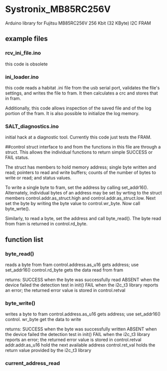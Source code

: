 # Systronix_MB85RC256V
Arduino library for Fujitsu MB85RC256V 256 Kbit (32 KByte) I2C FRAM

## example files
### rcv_ini_file.ino
this code is obsolete

### ini_loader.ino
this code reads a habitat .ini file from the usb serial port, validates the file's settings, and writes the file to fram.  It then calculates a crc and stores that in fram.

Additionally, this code allows inspection of the saved file and of the log portion of the fram.  It is also possible to initialize the log memory.

### SALT_diagnostics.ino
initial hack at a diagnostic tool.  Currently this code just tests the FRAM.

##control struct
interface to and from the functions in this file are through a struct.  This allows the individual functions to return simple SUCCESS or FAIL status.

The struct has members to hold memory address; single byte written and read; pointers to read and write buffers; counts of the number of bytes to write or read; and status values.

To write a single byte to fram, set the address by calling set_addr16().  Alternately, individual bytes of an address may be set by wrting to the struct members control.addr.as_struct.high and control.addr.as_struct.low.  Next set the byte by writing the byte value to control.wr_byte.  Now call byte_wrte().

Similarly, to read a byte, set the address and call byte_read().  The byte read from fram is returned in control.rd_byte.


## function list

### byte_read()
reads a byte from fram
control.address.as_u16 gets address; use set_addr16()
control.rd_byte gets the data read from fram

returns:
  SUCCESS when the byte was successfully read
  ABSENT when the device failed the detection test in init()
  FAIL when the i2c_t3 library reports an error; the returned error value is stored in control.retval
  
### byte_write()
writes a byte to fram
control.address.as_u16 gets address; use set_addr16()
control. wr_byte get the data to write

returns:
  SUCCESS when the byte was successfully written
  ABSENT when the device failed the detection test in init()
  FAIL when the i2c_t3 library reports an error; the returned error value is stored in control.retval
  addr.addr.as_u16 hold the next available address
  control.ret_val holds the return value provided by the i2c_t3 library
  

### current_address_read
